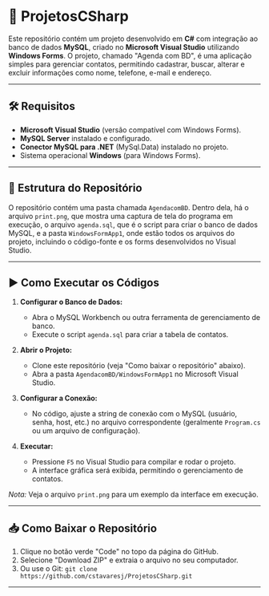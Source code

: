 # 📘 ProjetosCSharp

Este repositório contém um projeto desenvolvido em **C#** com integração ao banco de dados **MySQL**, criado no **Microsoft Visual Studio** utilizando **Windows Forms**. O projeto, chamado "Agenda com BD", é uma aplicação simples para gerenciar contatos, permitindo cadastrar, buscar, alterar e excluir informações como nome, telefone, e-mail e endereço.

---

## 🛠️ Requisitos

- **Microsoft Visual Studio** (versão compatível com Windows Forms).
- **MySQL Server** instalado e configurado.
- **Conector MySQL para .NET** (MySql.Data) instalado no projeto.
- Sistema operacional **Windows** (para Windows Forms).

---

## 📂 Estrutura do Repositório

O repositório contém uma pasta chamada `AgendacomBD`. Dentro dela, há o arquivo `print.png`, que mostra uma captura de tela do programa em execução, o arquivo `agenda.sql`, que é o script para criar o banco de dados MySQL, e a pasta `WindowsFormApp1`, onde estão todos os arquivos do projeto, incluindo o código-fonte e os forms desenvolvidos no Visual Studio.


---

## ▶️ Como Executar os Códigos

1. **Configurar o Banco de Dados:**
   - Abra o MySQL Workbench ou outra ferramenta de gerenciamento de banco.
   - Execute o script `agenda.sql` para criar a tabela de contatos.

2. **Abrir o Projeto:**
   - Clone este repositório (veja "Como baixar o repositório" abaixo).
   - Abra a pasta `AgendacomBD/WindowsFormApp1` no Microsoft Visual Studio.

3. **Configurar a Conexão:**
   - No código, ajuste a string de conexão com o MySQL (usuário, senha, host, etc.) no arquivo correspondente (geralmente `Program.cs` ou um arquivo de configuração).

4. **Executar:**
   - Pressione `F5` no Visual Studio para compilar e rodar o projeto.
   - A interface gráfica será exibida, permitindo o gerenciamento de contatos.

*Nota:* Veja o arquivo `print.png` para um exemplo da interface em execução.

---

## 📥 Como Baixar o Repositório

1. Clique no botão verde "Code" no topo da página do GitHub.
2. Selecione "Download ZIP" e extraia o arquivo no seu computador.
3. Ou use o Git: `git clone https://github.com/cstavaresj/ProjetosCSharp.git`

---

